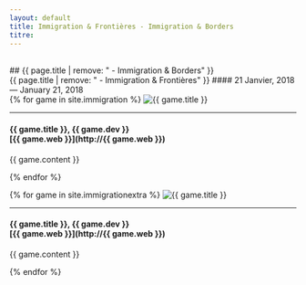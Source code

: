 ```yaml
---
layout: default
title: Immigration & Frontières - Immigration & Borders
titre: 
---
```


<section id="games" class="container-fluid content-section text-center bg-lightyellow" markdown="1">
<br>
## {{ page.title |  remove: " - Immigration & Borders" }} <br> {{ page.title | remove: " - Immigration & Frontières" }}
#### 21 Janvier, 2018 — January 21, 2018
<br>
</section>

<div class="text-justify" markdown="1">
{% for game in site.immigration %}
<img src="/img/{{ game.tag }}/{{ game.img }}" alt="{{ game.title }}" class="img-responsive; {{ game.dir }}">

---

#### {{ game.title }}, {{ game.dev }}<br>[{{ game.web }}](http://{{ game.web }})
{{ game.content }}

{% endfor %}

{% for game in site.immigrationextra %}
<img src="/img/{{ game.tag }}/{{ game.img }}" alt="{{ game.title }}" class="img-responsive; {{ game.dir }}">

---

#### {{ game.title }}, {{ game.dev }}<br>[{{ game.web }}](http://{{ game.web }})
{{ game.content }}

{% endfor %}
</div>
